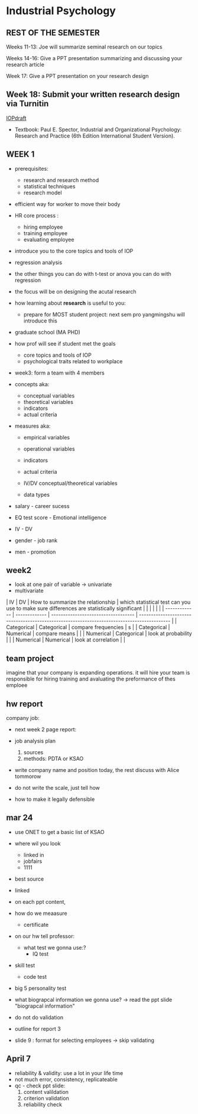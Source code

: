 # Industrial Psychology

## REST OF THE SEMESTER
Weeks 11-13: Joe will summarize seminal research on our topics

Weeks 14-16: Give a PPT presentation summarizing and discussing your research article

Week 17: Give a PPT presentation on your research design

Week 18: Submit your written research design via Turnitin
---

[IOPdraft](IOPdraft)

- Textbook: Paul E. Spector, Industrial and Organizational Psychology: Research and Practice (6th Edition International Student Version).

## WEEK 1

- prerequisites:

  - research and research method
  - statistical techniques
  - research model

- efficient way for worker to move their body

- HR core process :

  - hiring employee
  - training employee
  - evaluating employee

- introduce you to the core topics and tools of IOP

- regression analysis
- the other things you can do with t-test or anova you can do with regression

- the focus will be on designing the acutal research

- how learning about **research** is useful to you:
  - prepare for MOST student project: next sem pro yangmingshu will introduce this
- graduate school (MA PHD)

- how prof will see if student met the goals
  - core topics and tools of IOP
  - psychological traits related to workplace
- week3: form a team with 4 members
- concepts aka:
  - conceptual variables
  - theoretical variables
  - indicators
  - actual criteria
- measures aka:

  - empirical variables
  - operational variables
  - indicators
  - actual criteria

  - IV/DV conceptual/theoretical variables
  - data types

- salary - career sucess
- EQ test score - Emotional intelligence

- IV - DV
- gender - job rank
- men - promotion

## week2

- look at one pair of variable -> univariate
- multivariate

| IV | DV | How to summarize the relationship | which statistical test can you use to make sure differences are statistically significant |
| | | | |
| ------------- | ------------- | ----------------------------------- | ------------------------------------------------------------------------------------------- |
| Categorical | Categorical | compare frequencies | s |
| Categorical | Numerical | compare means | |
| Numerical | Categorical | look at probability | |
| Numerical | Numerical | look at correlation | |

## team project

imagine that your company is expanding operations. it will hire
your team is responsible for hiring training and avaluating the preformance of thes emploee

## hw report

company job:

- next week 2 page report:
- job analysis plan
  1. sources
  2. methods: PDTA or KSAO
- write company name and position today, the rest discuss with Alice tommorow

- do not write the scale, just tell how
- how to make it legally defensible

## mar 24

- use ONET to get a basic list of KSAO

- where wil you look
  - linked in
  - jobfairs
  - 1111
- best source

- linked

- on each ppt content,
- how do we meaasure
  - certificate
- on our hw tell professor:
  - what test we gonna use:?
    - IQ test
- skill test
  - code test
- big 5 personality test
- what biograpcal information we gonna use? -> read the ppt slide "biograpcal information"
- do not do validation

- outline for report 3
- slide 9 : format for selecting employees -> skip validating

## April 7
- reliability & validity: use a lot in your life time
- not much error, consistency, replicateable
- qc - check ppt slide:
  1.  content valildation
  2.  criterion validation
  3.  reliability check


